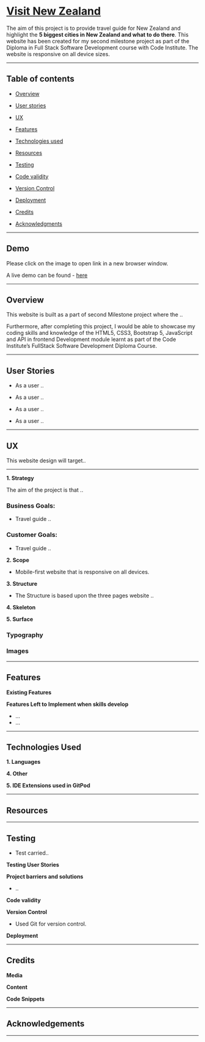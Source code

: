 
# [Visit New Zealand](https://ranj247.github.io/MS-2_Visit-New-Zealand/)

  
The aim of this project is to provide travel guide for New Zealand and highlight the **5 biggest cities in New Zealand and what to do there**. This website has been created for my second milestone project as part of the Diploma in Full Stack Software Development course with Code Institute. The website is responsive on all device sizes.

  
  

***

  

## Table of contents

  

-  [Overview](#overview)

-  [User stories](#user-stories)

-  [UX](#ux)

-  [Features](#features)

-  [Technologies used](#technologies-used)

-  [Resources](#resources)

-  [Testing](#testing)

-  [Code validity](#code-validity)

-  [Version Control](#version-control)

-  [Deployment](#deployment)

-  [Credits](#credits)

-  [Acknowledgments](#acknowledgments)

  

***

  

## Demo

Please click on the image to open link in a new browser window.

  

A live demo can be found - [here](https://ranj247.github.io/MS-2_Visit-New-Zealand/)

  

***

  

## Overview

  

This website is built as a part of second Milestone project where the ..

  

Furthermore, after completing this project, I would be able to showcase my coding skills and knowledge of the HTML5, CSS3, Bootstrap 5, JavaScript and  API in frontend Development module learnt as part of the Code Institute’s FullStack Software Development Diploma Course.

  

***

  

## User Stories

- As a user ..

- As a user ..

- As a user ..

- As a user ..
  
  

***

  

## UX

  

This website design will target..

  

***

  

**1. Strategy**

  

The aim of the project is that ..
  

### Business Goals:

  

- Travel guide .. 
  

### Customer Goals:

  

- Travel guide .. 

  
  

**2. Scope**
-   Mobile-first website that is responsive on all devices.
  

  
  
  

**3. Structure**

- The Structure is based upon the three pages website ..

  
  

**4. Skeleton**

 

  

**5. Surface**

  


  

### Typography


  

### Images

  
  
  
  

***

  

## Features

  

**Existing Features**



**Features Left to Implement when skills develop**

  

- ...
- ...
***

  

## Technologies Used

  

**1. Languages**

 

**4. Other**


**5. IDE Extensions used in GitPod**



***

  

## Resources

  

***

  

## Testing

  

- Test carried.. 

**Testing User Stories**


**Project barriers and solutions**

- ..

  

**Code validity**


  

**Version Control**

- Used Git for version control.

  

**Deployment**

  


***

  
  
  

## Credits

  

**Media**


**Content**



**Code Snippets**



***

  

## Acknowledgements


  




***